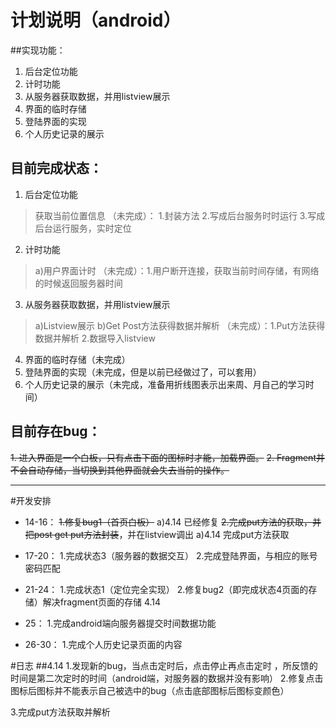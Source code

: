  # 计划说明（android）
##实现功能：
1. 后台定位功能
2. 计时功能
3. 从服务器获取数据，并用listview展示
4. 界面的临时存储
5. 登陆界面的实现
6. 个人历史记录的展示

## 目前完成状态：
1. 后台定位功能
 >获取当前位置信息
（未完成）：	1.封装方法	2.写成后台服务时时运行	3.写成后台运行服务，实时定位
2. 计时功能
>a)用户界面计时
（未完成）：1.用户断开连接，获取当前时间存储，有网络的时候返回服务器时间
3. 从服务器获取数据，并用listview展示
>a)Listview展示
b)Get Post方法获得数据并解析
（未完成）：1.Put方法获得数据并解析	2.数据导入listview
4. 界面的临时存储（未完成）
5. 登陆界面的实现（未完成，但是以前已经做过了，可以套用）
6. 个人历史记录的展示（未完成，准备用折线图表示出来周、月自己的学习时间）

## 目前存在bug：
~~1. 进入界面是一个白板，只有点击下面的图标时才能，加载界面。~~
~~2. Fragment并不会自动存储，当切换到其他界面就会失去当前的操作。~~


----


#开发安排
- 14-16：
~~1.修复bug1（首页白板）~~
a)4.14 		已经修复
~~2.完成put方法的获取，并把post get put方法封装~~，并在listview调出 
a)4.14		完成put方法获取

- 17-20：
1.完成状态3（服务器的数据交互）
2.完成登陆界面，与相应的账号密码匹配

- 21-24：
1.完成状态1（定位完全实现）
2.修复bug2（即完成状态4页面的存储）解决fragment页面的存储 4.14

- 25：
1.完成android端向服务器提交时间数据功能

- 26-30：
1.完成个人历史记录页面的内容









#日志
##4.14
1.发现新的bug，当点击定时后，点击停止再点击定时 ，所反馈的时间是第二次定时的时间（android端，对服务器的数据并没有影响）
2.修复点击图标后图标并不能表示自己被选中的bug（点击底部图标后图标变颜色）

3.完成put方法获取并解析